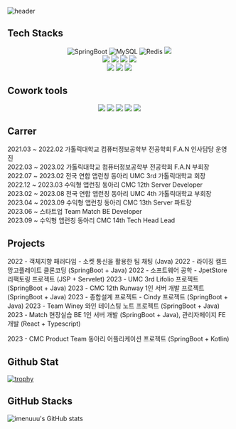 ![header](https://capsule-render.vercel.app/api?type=wave&color=auto&height=300&section=header&text=HyunWoo%20LIM&fontSize=90)
## Tech Stacks
<div align="center">
<img alt=
"SpringBoot" src="https://img.shields.io/badge/SpringBoot-6DB33F?style=flat-square&logo=SpringBoot&logoColor=white"/>
<img alt="MySQL" src="https://img.shields.io/badge/MySQL-4479A1?style=flat-square&logo=MySQL&logoColor=white"/>
<img alt="Redis" src="https://img.shields.io/badge/Redis-DC382D?style=flat-square&logo=Redis&logoColor=white"/>
<img src="https://img.shields.io/badge/JSON Web Tokens-000000?style=flat-square&logo=JSON Web Tokens&logoColor=white"/>
</br>
<img src="https://img.shields.io/badge/Python-3776AB?style=flat-square&logo=Python&logoColor=white"/>
<img src="https://img.shields.io/badge/Linux-FCC624?style=flat-square&logo=Linux&logoColor=white"/>
<img src="https://img.shields.io/badge/Amazon AWS-FF9900?style=flat-square&logo=Amazon AWS&logoColor=white"/>
<img src="https://img.shields.io/badge/Amazon EC2-FF9900?style=flat-square&logo=Amazon EC2&logoColor=white"/>
</br>
<img src="https://img.shields.io/badge/Amazon RDS-527FFF?style=flat-square&logo=Amazon RDS&logoColor=white"/>
<img src="https://img.shields.io/badge/Amazon S3-569A31?style=flat-square&logo=Amazon S3&logoColor=white"/>
<img src="https://img.shields.io/badge/Travis CI-3EAAAF?style=flat-square&logo=Travis CI&logoColor=white"/>
</br>
</div>

## Cowork tools

<div align="center">
<img src="https://img.shields.io/badge/Swagger-85EA2D?style=flat-square&logo=Swagger&logoColor=white"/>
<img src="https://img.shields.io/badge/Notion-000000?style=flat-square&logo=Notion&logoColor=white"/>
<img src="https://img.shields.io/badge/Discord-5865F2?style=flat-square&logo=Discord&logoColor=white"/>
<img src="https://img.shields.io/badge/GitHub-181717?style=flat-square&logo=GitHub&logoColor=white"/>
<img src="https://img.shields.io/badge/Slack-4A154B?style=for-the-badge&logo=Slack&logoColor=#4A154B"/>
</div>

## Carrer
2021.03 ~ 2022.02 가톨릭대학교 컴퓨터정보공학부 전공학회 F.A.N 인사담당 운영진 </br>
2022.03 ~ 2023.02 가톨릭대학교 컴퓨터정보공학부 전공학회 F.A.N 부회장 </br>
2022.07 ~ 2023.02 전국 연합 앱런칭 동아리 UMC 3rd 가톨릭대학교 회장 </br>
2022.12 ~ 2023.03 수익형 앱런칭 동아리 CMC 12th Server Developer</br>
2023.02 ~ 2023.08 전국 연합 앱런칭 동아리 UMC 4th 가톨릭대학교 부회장 </br>
2023.04 ~ 2023.09 수익형 앱런칭 동아리 CMC 13th Server 파트장</br>
2023.06 ~ 스타트업 Team Match BE Developer </br>
2023.09 ~ 수익형 앱런칭 동아리 CMC 14th Tech Head Lead </br>

## Projects
2022 - 객체지향 패러다임 - 소켓 통신을 활용한 팀 채팅 (Java)
2022 - 라이징 캠프 망고플레이트 클론코딩 (SpringBoot + Java)
2022 - 소프트웨어 공학 - JpetStore 리팩토링 프로젝트 (JSP + Servelet)
2023 - UMC 3rd Lifolio 프로젝트  (SpringBoot + Java)
2023 - CMC 12th Runway 1인 서버 개발 프로젝트  (SpringBoot + Java)
2023 - 종합설계 프로젝트 - Cindy 프로젝트  (SpringBoot + Java)
2023 - Team Winey 와인 테이스팅 노트 프로젝트  (SpringBoot + Java)
2023 - Match 현장실습 BE 1인 서버 개발 (SpringBoot + Java),  관리자페이지 FE 개발 (React + Typescript)

2023 - CMC Product Team 동아리 어플리케이션 프로젝트 (SpringBoot + Kotlin)
## Github Stat

[![trophy](https://github-profile-trophy.vercel.app/?username=ryo-ma&theme=onedark)](https://github.com/ryo-ma/github-profile-trophy)
## GitHub Stacks
![imenuuu's GitHub stats](https://github-readme-stats.vercel.app/api?username=imenuuu&show_icons=true&theme=radical)

